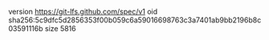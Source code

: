 version https://git-lfs.github.com/spec/v1
oid sha256:5c9dfc5d2856353f00b059c6a59016698763c3a7401ab9bb2196b8c03591116b
size 5816

